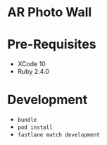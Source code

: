 # AR Photo Wall

# Pre-Requisites
- XCode 10
- Ruby 2.4.0

# Development
- `bundle`
- `pod install`
- `fastlane match development`
